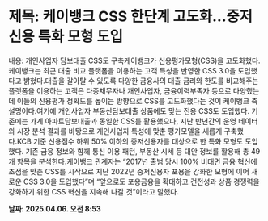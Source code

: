 # **제목: 케이뱅크 CSS 한단계 고도화…중저신용 특화 모형 도입**

  내용: 개인사업자 담보대출 CSS도 구축케이뱅크가 신용평가모형(CSS)을 고도화했다.케이뱅크는 최근 대출 비교 플랫폼을 이용하는 고객 특성을 반영한 CSS 3.0을 도입했다고 밝혔다.대출을 갈아탈 수 있도록 다양한 금융사의 대출 금리와 한도를 비교해주는 플랫폼을 이용하는 고객은 다중채무자나 개인사업자, 금융이력부족자 등으로 다양했는데 이들의 신용평가 정확도를 높이는 방향으로 CSS를 고도화했다는 것이 케이뱅크 측 설명이다.여기에 개인사업자 부동산담보대출 상품에도 맞는 전용 CSS도 도입했다. 기존에는 가계 아파트담보대출과 동일한 CSS를 활용했으나, 지난 반년간의 운영 데이터와 시장 분석 결과를 바탕으로 개인사업자 특성에 맞춘 평가모델을 새롭게 구축했다.KCB 기준 신용점수 하위 50% 이하의 중저신용자를 대상으로 한 특화 모형도 도입했다. 기존 금융 정보와 함께 통신 이용 패턴, 부동산 시세 등 대안 정보를 활용해 총 49개 항목을 분석한다.케이뱅크 관계자는 “2017년 출범 당시 100% 비대면 금융 혁신에 초점을 맞춘 CSS를 시작으로 지난 2022년 중저신용자 포용을 강화한 모형에 이어 새로운 CSS 3.0을 도입했다”며 “앞으로도 포용금융을 확대하고 건전성과 상품 경쟁력을 강화하기 위한 CSS 혁신을 지속해 나갈 것”이라고 말했다.

  **날짜: 2025.04.06. 오전 8:53**